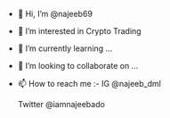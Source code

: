 - 👋 Hi, I’m @najeeb69
- 👀 I’m interested in Crypto Trading
- 🌱 I’m currently learning ...
- 💞️ I’m looking to collaborate on ...
- 📫 How to reach me :- 
IG @najeeb_dml
   
  Twitter @iamnajeebado

<!---
najeeb69/najeeb69 is a ✨ special ✨ repository because its `README.md` (this file) appears on your GitHub profile.
You can click the Preview link to take a look at your changes.
--->
